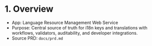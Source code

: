 # 1. Overview

- App: Language Resource Management Web Service
- Purpose: Central source of truth for i18n keys and translations with workflows, validators, auditability, and developer integrations.
- Source PRD: `docs/prd.md`
